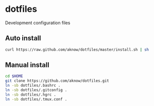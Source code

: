 dotfiles
========

Development configuration files

Auto install
------------

```sh
curl https://raw.github.com/aknow/dotfiles/master/install.sh | sh
```

Manual install
--------------

```sh
cd $HOME
git clone https://github.com/aknow/dotfiles.git
ln -sb dotfiles/.bashrc .
ln -sb dotfiles/.gitconfig .
ln -sb dotfiles/.hgrc .
ln -sb dotfiles/.tmux.conf .
```
